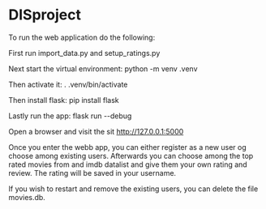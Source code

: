 # DISproject

To run the web application do the following:

First run import_data.py and setup_ratings.py

Next start the virtual environment:
python -m venv .venv

Then activate it:
. .venv/bin/activate

Then install flask:
pip install flask

Lastly run the app:
flask run --debug

Open a browser and visit the sit http://127.0.0.1:5000


Once you enter the webb app, you can either register as a new user og choose among existing users. 
Afterwards you can choose among the top rated movies from and imdb datalist and give them your own rating and review. The rating will be saved in your username.

If you wish to restart and remove the existing users, you can delete the file movies.db.
